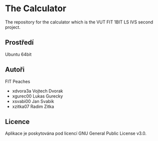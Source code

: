 # The Calculator

The repository for the calculator which is the VUT FIT 1BIT LS IVS second project.

Prostředí
---------

Ubuntu 64bit

Autoři
------

FIT Peaches
- xdvora3a Vojtech Dvorak 
- xgurec00 Lukas Gurecky 
- xsvabi00 Jan Svabik 
- xzitka07 Radim Zitka 

Licence
-------

Aplikace je poskytována pod licencí GNU General Public License v3.0.